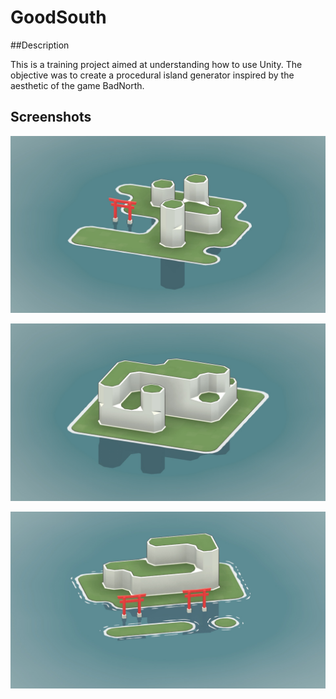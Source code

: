 # GoodSouth

##Description

This is a training project aimed at understanding how to use Unity. The objective was to create a procedural island generator inspired by the aesthetic of the game BadNorth.

## Screenshots

![Screenshot #1](./Imgs/screenshot1.jpg?raw=true)

![Screenshot #2](./Imgs/screenshot2.jpg?raw=true)

![Screenshot #3](./Imgs/screenshot3.jpg?raw=true)
